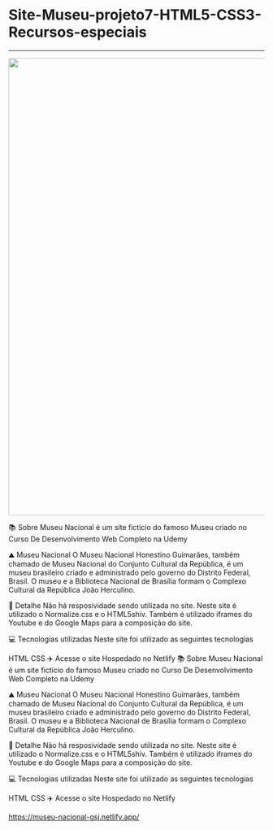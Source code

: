 # Site-Museu-projeto7-HTML5-CSS3-Recursos-especiais

<hr>
<p align="center">
 <img width="900px" src="https://user-images.githubusercontent.com/103331086/219089618-91637b96-4ab7-45bc-af62-d876840282ed.PNG" />
</p>


📚 Sobre
Museu Nacional é um site fictício do famoso Museu criado no Curso De Desenvolvimento Web Completo na Udemy

⛰ Museu Nacional
O Museu Nacional Honestino Guimarães, também chamado de Museu Nacional do Conjunto Cultural da República, é um museu brasileiro criado e administrado pelo governo do Distrito Federal, Brasil. O museu e a Biblioteca Nacional de Brasília formam o Complexo Cultural da República João Herculino.

🎨 Detalhe
Não há resposividade sendo utilizada no site.
Neste site é utilizado o Normalize.css e o HTML5shiv.
Também é utilizado iframes do Youtube e do Google Maps para a composição do site.

💻 Tecnologias utilizadas
Neste site foi utilizado as seguintes tecnologias

HTML
CSS
✈️ Acesse o site
Hospedado no Netlify
📚 Sobre
Museu Nacional é um site fictício do famoso Museu criado no Curso De Desenvolvimento Web Completo na Udemy

⛰ Museu Nacional
O Museu Nacional Honestino Guimarães, também chamado de Museu Nacional do Conjunto Cultural da República, é um museu brasileiro criado e administrado pelo governo do Distrito Federal, Brasil. O museu e a Biblioteca Nacional de Brasília formam o Complexo Cultural da República João Herculino.

🎨 Detalhe
Não há resposividade sendo utilizada no site.
Neste site é utilizado o Normalize.css e o HTML5shiv.
Também é utilizado iframes do Youtube e do Google Maps para a composição do site.

💻 Tecnologias utilizadas
Neste site foi utilizado as seguintes tecnologias

HTML
CSS
✈️ Acesse o site
Hospedado no Netlify

https://museu-nacional-gsj.netlify.app/
